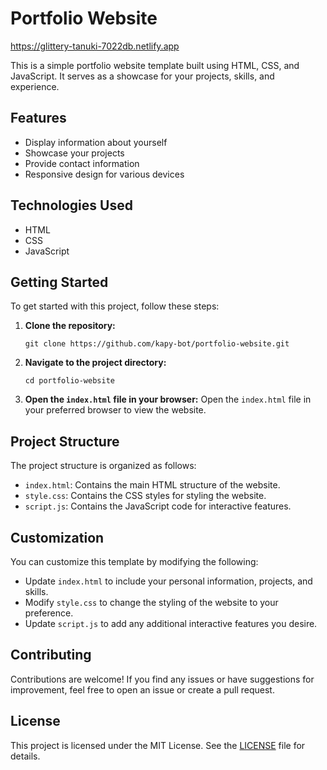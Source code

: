 # Portfolio Website
https://glittery-tanuki-7022db.netlify.app

This is a simple portfolio website template built using HTML, CSS, and JavaScript. It serves as a showcase for your projects, skills, and experience.

## Features

- Display information about yourself
- Showcase your projects
- Provide contact information
- Responsive design for various devices

## Technologies Used

- HTML
- CSS
- JavaScript

## Getting Started

To get started with this project, follow these steps:

1. **Clone the repository:**
   ```
   git clone https://github.com/kapy-bot/portfolio-website.git
   ```

2. **Navigate to the project directory:**
   ```
   cd portfolio-website
   ```

3. **Open the `index.html` file in your browser:**
   Open the `index.html` file in your preferred browser to view the website.

## Project Structure

The project structure is organized as follows:

- `index.html`: Contains the main HTML structure of the website.
- `style.css`: Contains the CSS styles for styling the website.
- `script.js`: Contains the JavaScript code for interactive features.

## Customization

You can customize this template by modifying the following:

- Update `index.html` to include your personal information, projects, and skills.
- Modify `style.css` to change the styling of the website to your preference.
- Update `script.js` to add any additional interactive features you desire.

## Contributing

Contributions are welcome! If you find any issues or have suggestions for improvement, feel free to open an issue or create a pull request.

## License

This project is licensed under the MIT License. See the [LICENSE](LICENSE) file for details.
